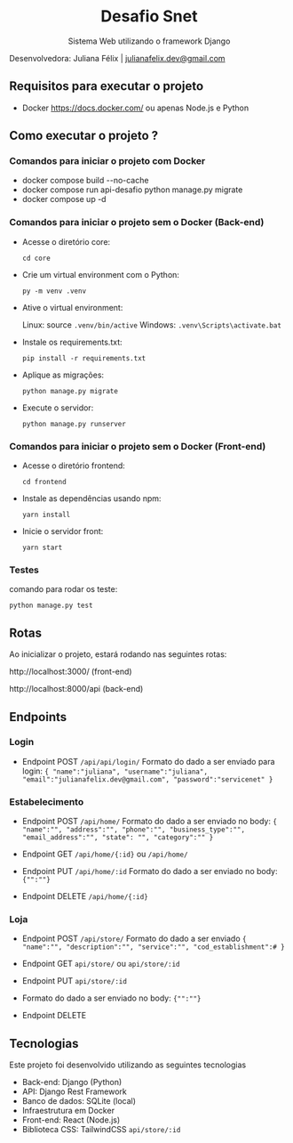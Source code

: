 <h1 align="center">Desafio Snet</h1>

<p align="center"> Sistema Web utilizando o framework Django</p>

Desenvolvedora: Juliana Félix |  <link>julianafelix.dev@gmail.com</link>


## Requisitos para executar o projeto

 * Docker <ink>https://docs.docker.com/</link>
 ou apenas 
 Node.js e Python
 
 ## Como executar o projeto ?
 
 
 ### Comandos para iniciar o projeto com Docker
 
 * docker compose build --no-cache
 * docker compose run api-desafio python manage.py migrate
 * docker compose up -d

 ### Comandos para iniciar o projeto sem o Docker (Back-end)
 
 * Acesse o diretório core:

    `cd core`
 * Crie um virtual environment com o Python:

     `py -m venv .venv`

 * Ative o virtual environment:

      Linux: source `.venv/bin/active`
      Windows: `.venv\Scripts\activate.bat`

 * Instale os requirements.txt:

      `pip install -r requirements.txt`

 * Aplique as migrações:

      `python manage.py migrate`

 * Execute o servidor:

      `python manage.py runserver`


 ### Comandos para iniciar o projeto sem o Docker (Front-end)
 
  * Acesse o diretório frontend:

     `cd frontend`
 * Instale as dependências usando npm:

     `yarn install`
 * Inicie o servidor front:

     `yarn start`

 ### Testes
comando para rodar os teste:

` python manage.py test `

 ## Rotas
 
 <p> Ao inicializar o projeto, estará rodando nas seguintes rotas: </p>
 
 http://localhost:3000/  (front-end)
 
 http://localhost:8000/api   (back-end)
  

## Endpoints

### Login 

- Endpoint POST
`/api/api/login/`
 Formato do dado a ser enviado para login:
`{ "name":"juliana", "username":"juliana", "email":"julianafelix.dev@gmail.com", "password":"servicenet" }`

### Estabelecimento

- Endpoint POST
`/api/home/`
 Formato do dado a ser enviado no body:
`{ "name":"", "address":"", "phone":"", "business_type":"", "email_address":"", "state": "", "category":"" }`

- Endpoint GET
 `/api/home/{:id}`
     ou
`/api/home/`

- Endpoint PUT
`/api/home/:id` 
 Formato do dado a ser enviado no body:
  `{"":""}`

- Endpoint DELETE
`/api/home/{:id}` 


### Loja

- Endpoint POST
`/api/store/`
 Formato do dado a ser enviado
`{ "name":"", "description":"", "service":"", "cod_establishment":# }`

- Endpoint GET
`api/store/`
ou
`api/store/:id`

- Endpoint PUT
`api/store/:id`
- Formato do dado a ser enviado no body:
  `{"":""}`

- Endpoint DELETE

## Tecnologias 

Este projeto foi desenvolvido utilizando as seguintes tecnologias

* Back-end: Django (Python)
* API: Django Rest Framework
* Banco de dados: SQLite (local)
* Infraestrutura em Docker
* Front-end: React (Node.js)
* Biblioteca CSS: TailwindCSS
`api/store/:id`

